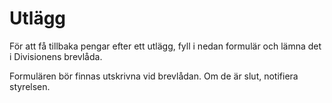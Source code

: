 # Utlägg

För att få tillbaka pengar efter ett utlägg, fyll i nedan formulär och lämna det i Divisionens brevlåda. 

Formulären bör finnas utskrivna vid brevlådan. Om de är slut, notifiera styrelsen.

<object class="pdf" 
            data=
"./dvd-expensesform.pdf"
            width="800"
            height="500">
</object>